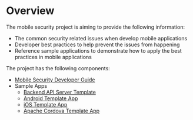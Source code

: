 # Overview

The mobile security project is aiming to provide the following information:

* The common security related issues when develop mobile applications
* Developer best practices to help prevent the issues from happening
* Reference sample applications to demonstrate how to apply the best practices in mobile applications

The project has the following components:

* [Mobile Security Developer Guide](./modules/ROOT/pages)
* Sample Apps
  * [Backend API Server Template](./projects)
  * [Android Template App](https://github.com/aerogear/android-showcase-template)
  * [iOS Template App](https://github.com/aerogear/ios-showcase-template)
  * [Apache Cordova Template App](https://github.com/aerogear/cordova-showcase-template)
